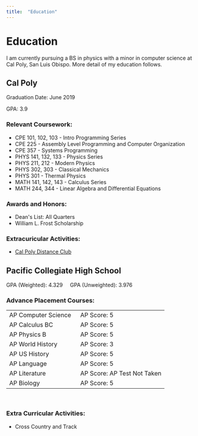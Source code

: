 ```yaml
---
title:  "Education"
---
```

# Education

I am currently pursuing a BS in physics with a minor in computer science at Cal Poly, San Luis Obispo. More detail of my education follows.

## Cal Poly
Graduation Date: June 2019

GPA: 3.9


### Relevant Coursework:

- CPE 101, 102, 103 - Intro Programming Series
- CPE 225 - Assembly Level Programming and Computer Organization
- CPE 357 - Systems Programming
- PHYS 141, 132, 133 - Physics Series
- PHYS 211, 212 - Modern Physics
- PHYS 302, 303 - Classical Mechanics
- PHYS 301 - Thermal Physics
- MATH 141, 142, 143 - Calculus Series
- MATH 244, 344 - Linear Algebra and Differential Equations


### Awards and Honors:

- Dean's List: All Quarters
- William L. Frost Scholarship


### Extracuricular Activities:

- [Cal Poly Distance Club](http://cpdistanceclub.com/)


## Pacific Collegiate High School


GPA (Weighted): 4.329  &nbsp; &nbsp; GPA (Unweighted): 3.976



### Advance Placement Courses:

|                |       | 
|-----------------------------|-------------|
|  AP Computer Science &nbsp; | AP Score: 5 |
|  AP Calculus BC        | AP Score: 5 |
|  AP Physics B          | AP Score: 5 |
|  AP World History      | AP Score: 3 |
|  AP US History         | AP Score: 5 |
|  AP Language           | AP Score: 5 |
|  AP Literature         | AP Score: AP Test Not Taken |
|  AP Biology            | AP Score: 5 |

<br>

### Extra Curricular Activities:

- Cross Country and Track
